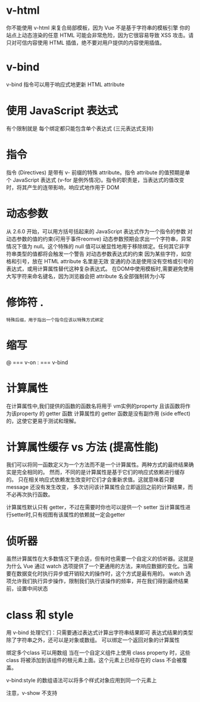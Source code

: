 # v-html
你不能使用 v-html 来复合局部模板，因为 Vue 不是基于字符串的模板引擎
你的站点上动态渲染的任意 HTML 可能会非常危险，因为它很容易导致 XSS 攻击。请只对可信内容使用 HTML 插值，绝不要对用户提供的内容使用插值。

# v-bind
v-bind 指令可以用于响应式地更新 HTML attribute

# 使用 JavaScript 表达式
有个限制就是 每个绑定都只能包含单个表达式 (三元表达式支持)

# 指令
指令 (Directives) 是带有 v- 前缀的特殊 attribute。指令 attribute 的值预期是单个 JavaScript 表达式
 (v-for 是例外情况)。指令的职责是，当表达式的值改变时，将其产生的连带影响，响应式地作用于 DOM

# 动态参数
从 2.6.0 开始，可以用方括号括起来的 JavaScript 表达式作为一个指令的参数
    对动态参数的值的约束(可用于事件reomve)
        动态参数预期会求出一个字符串，异常情况下值为 null。这个特殊的 null 值可以被显性地用于移除绑定。任何其它非字符串类型的值都将会触发一个警告
    对动态参数表达式的约束
        因为某些字符，如空格和引号，放在 HTML attribute 名里是无效
        变通的办法是使用没有空格或引号的表达式，或用计算属性替代这种复杂表达式。
    在DOM中使用模板时,需要避免使用大写字符来命名键名，因为浏览器会把 attribute 名全部强制转为小写

# 修饰符 .
    特殊后缀，用于指出一个指令应该以特殊方式绑定

# 缩写
@ === v-on
: === v-bind

# 计算属性

在计算属性中,我们提供的函数的函数名将用于 vm实例的property 
且该函数将作为该property 的 getter 函数
计算属性的 getter 函数是没有副作用 (side effect) 的，这使它更易于测试和理解。

# 计算属性缓存 vs 方法 (提高性能)

我们可以将同一函数定义为一个方法而不是一个计算属性。两种方式的最终结果确实是完全相同的。
然而，不同的是计算属性是基于它们的响应式依赖进行缓存的。
只在相关响应式依赖发生改变时它们才会重新求值。这就意味着只要 message 还没有发生改变，
多次访问该计算属性会立即返回之前的计算结果，而不必再次执行函数。

计算属性默认只有 getter，不过在需要时你也可以提供一个 setter
当计算属性进行setter时,只有视图有该属性的依赖就一定会getter

# 侦听器

虽然计算属性在大多数情况下更合适，但有时也需要一个自定义的侦听器。这就是为什么 Vue 通过 watch 选项提供了一个更通用的方法，来响应数据的变化。当需要在数据变化时执行异步或开销较大的操作时，这个方式是最有用的。
watch 选项允许我们执行异步操作，限制我们执行该操作的频率，并在我们得到最终结果前，设置中间状态

# class 和 style
用 v-bind 处理它们：只需要通过表达式计算出字符串结果即可
表达式结果的类型除了字符串之外，还可以是对象或数组。
可以绑定一个返回对象的计算属性

绑定多个class 可以用数组
当在一个自定义组件上使用 class property 时，这些 class 将被添加到该组件的根元素上面。这个元素上已经存在的 class 不会被覆盖。

v-bind:style 的数组语法可以将多个样式对象应用到同一个元素上

注意，v-show 不支持 <template> 元素，也不支持 v-else

# v-for 遍历对象的话有3个参数 value key index
如果数据项的顺序被改变，Vue 将不会移动 DOM 元素来匹配数据项的顺序而是重新刷新每个元素

v-for 与 v-if 一同使用

当它们处于同一节点，v-for 的优先级比 v-if 更高,这意味着 v-if 将分别重复运行于每个 v-for 循环中

# 事件
需要获取evevt对象是,可以用$event获取内置对象

.stop 阻止冒泡
.prevent 阻止默认事件
.capture 事件捕获
.self   事件源本身
.once   事件只处发一次
.passive  滚动事件的默认行为 (即滚动行为) 将会立即触发
使用修饰符时，顺序很重要；相应的代码会以同样的顺序产生
不要把 .passive 和 .prevent 一起使用，因为 .prevent 将会被忽略，
同时浏览器可能会向你展示一个警告。请记住，.passive 会告诉浏览器你不想阻止事件的默认行为。

# v-model
v-model 会忽略所有表单元素的 value、checked、selected,
attribute 的初始值而总是将 Vue 实例的数据作为数据来源,需要现在data中声明初始值

v-model 表达式的初始值未能匹配任何选项
<select> 元素将被渲染为“未选中”状态
默认初始值设置为空,且首个选项disabled
更推荐像上面这样提供一个值为空的禁用选项。
多选时 (绑定到一个数组),但是length永远为 1

对于单选按钮，复选框及选择框的选项，v-model 绑定的绑定的返回值是先查找自定义的value

复选框
<input
  type="checkbox"
  v-model="toggle"
  true-value="yes"
  false-value="no"
>
这里的 true-value 和 false-value attribute 并不会影响输入控件的 value 
因为浏览器在提交表单时并不会包含未被选中的复选框

#  修饰符
在默认情况下，v-model 在每次 input 事件触发后将输入框的值与数据进行同步
可以添加 lazy 修饰符，从而转为在 change 事件_之后_进行同步
使得v-medol 的队列为最后

如果想自动将用户的输入值转为数值类型，可以给 v-model 添加 number 修饰符：
这通常很有用，因为即使在 type="number" 时，HTML 输入元素的值也总会返回字符串。如果这个值无法被 parseFloat() 解析，则会返回原始的值。

如果要自动过滤用户输入的首尾空白字符，可以给 v-model 添加 trim 修饰符：

# props
若想传递一个对象的所有property,可总结v-bind=对象

对于绝大多数 attribute 来说，从外部提供给组件的值会替换掉组件内部设置好的值。
庆幸的是，class 和 style attribute 会稍微智能一些,不会破坏原有的类样式,而是进行合并

禁用 Attribute 继承 可在参数选项中 inheritAttrs : false

# 事件
不同于组件和 prop，事件名不存在任何自动化的大小写转换,始终使用 kebab-case 的事件名。

# 自定义组件的v-model
一个组件上的 v-model 默认会利用名为 value 的 prop 和名为 input 的事件，
但是像单选框、复选框等类型的输入控件可能会将 value attribute 用于不同的目的。model 选项可以用来避免这样的冲突：

# 将原生事件绑定到组件
想要在一个组件的根元素上直接监听一个原生事件。这时，你可以使用 v-on 的 .native 修饰符：
过在你尝试监听一个类似 <input> 的非常特定的元素时, 组件可能做了重构，所以根元素不是一个input
这时，父级的 .native 监听器将静默失败但是其类似foucs的处理函数不会被调用。
Vue 提供了一个 $listeners property，它是一个对象，里面包含了作用在这个组件上的所有监听器    
配合 v-on="$listeners" 将所有的事件监听器指向这个组件的某个特定的子元素。
在计算属性中, Object.assign({},this.$listeners,{自定义事件},进行合并对象,添加自定义事件

# 插槽
父级模板里的所有内容都是在父级作用域中编译的；子模板里的所有内容都是在子作用域中编译的。

<slot> 元素有一个特殊的 attribute：name。这个 attribute 可以用来定义插槽：
使用 v-slot: 指令可以指定插槽
注意 v-slot 只能添加在 <template> 上

由于在父插件使用的插槽模板,所以其内的模板可以访问不到子插件的作用域,
在新版本中,可在子插件的<slot>上v-bind一个自定义的 attribute=你想传递的数据

使用默认插槽时
在父插件中使用<template>时调用 v-slot:default='自定义变量'

使用具名插槽时
在父插件中使用<template>时调用 v-slot:名字='自定义变量'
其自定义变量是一个对象,其中有在子插件的<slot>定义的attribute,就可以访问在子插件的数据

因为作用域插槽的内部工作原理是将插槽内容包括在一个传入单个参数的函数中
意味着v-solt 的值实际上可以任何能够作为函数定义的参数的JS表达式
所以可以使用 解构赋值
简写的话 要把传递的数据名 === attrbute === 父插件的自定义变量 
v-slot:名字='{自定义名}'
甚至可以定义后备内容,用于插槽的prop是undefined的情况
v-slot:名字='{自定义名}={后备内容}'
可以优雅的写代码了

# 动态插槽名
v-slot:[dynamicSlotName]
动态指令参数也可以用在 v-slot 上，来定义动态的插槽名

# 具名插槽的缩写
s-slot:  === #

插槽 prop 允许我们将插槽转换为可复用的模板，这些模板可以基于输入的 prop 渲染出不同的内容。
在设计封装数据逻辑同时允许父级组件自定义部分布局的可复用组件时是最有用的。

# 动态组件与异步组件
在动态组件上使用 <keep-alive>
每次切换新标签时,Vue都会重新创建一个新的实例
用一个<keep-alive>元素将其动态组件包裹起来,可实现缓存效果
注意这个 <keep-alive> 要求被切换到的组件都有自己的名字，
不论是通过组件的 name 选项还是局部/全局注册。

# 访问子组件实例或子元素
元素标签也可以设置
可以通过 ref 这个 attribute 为子组件赋予一个 ID 引用。
this.$refs.usernameInput 进行get
当 ref 和 v-for 一起使用的时候，你得到的 ref 将会是一个包含了对应数据源的这些子组件的数组。
$refs 只会在组件渲染完成之后生效，并且它们不是响应式的。
这仅作为一个用于直接操作子组件的“逃生舱”——你应该避免在模板或计算属性中访问 $refs。

# 依赖注入
实例选项：provide 和 inject。
provide 选项允许我们指定我们想要提供给后代组件的数据/方法
然后在任何后代组件里，我们都可以使用 
inject 选项来接收指定的我们想要添加在这个实例上的 property：

依赖注入还是有负面影响的。
它将你应用程序中的组件与它们当前的组织方式耦合起来，使重构变得更加困难。
同时所提供的 property 是非响应式的

# 程序化的事件侦听器
通过 $on(eventName, eventHandler) 侦听一个事件
通过 $once(eventName, eventHandler) 一次性侦听一个事件
通过 $off(eventName, eventHandler) 停止侦听一个事件

注意 Vue 的事件系统不同于浏览器的 EventTarget API。
尽管它们工作起来是相似的，但是 $emit、$on, 和 $off 
并不是 dispatchEvent、addEventListener 和 removeEventListener 的别名。

# 通过 v-once 创建低开销的静态组件
渲染普通的 HTML 元素在 Vue 中是非常快速的，
但有的时候你可能有一个组件，这个组件包含了大量静态内容。
你可以在根元素上添加 v-once attribute 以确保这些内容只计算一次然后缓存起来

# 单元素/组件的过渡
* 过渡的类名
v-enter：定义进入过渡的开始状态。在元素被插入之前生效，在元素被插入之后的下一帧移除。
v-enter-active：定义进入过渡生效时的状态。在整个进入过渡的阶段中应用，在元素被插入之前生效，在过渡/动画完成之后移除。这个类可以被用来定义进入过渡的过程时间，延迟和曲线函数。
v-enter-to：2.1.8 版及以上定义进入过渡的结束状态。在元素被插入之后下一帧生效 (与此同时 v-enter 被移除)，在过渡/动画完成之后移除。
v-leave：定义离开过渡的开始状态。在离开过渡被触发时立刻生效，下一帧被移除
v-leave-active：定义离开过渡生效时的状态。在整个离开过渡的阶段中应用，在离开过渡被触发时立刻生效，在过渡/动画完成之后移除。这个类可以被用来定义离开过渡的过程时间，延迟和曲线函数。
v-leave-to：2.1.8 版及以上定义离开过渡的结束状态。在离开过渡被触发之后下一帧生效 (与此同时 v-leave 被删除)，在过渡/动画完成之后移除。
对于这些在过渡中切换的类名来说，如果你使用一个没有名字的 <transition>，则 v- 是这些类名的默认前缀。如果你使用了 <transition name="my-transition">，那么 v-enter 会替换为 my-transition-enter。

# V-Router

结构
    new VueRouter({
        routers : [{
            path : '/...',
            component/components : 组件 ,
            redirect : '/…',
            meta : {},
            props : []
        }]
    })
path 表hash值,路径
component 表组件
components 对象写法,显示多个组件
redirect 表重定向
meta 表源信息
props 表传递数据(可以书写 函数 ,布尔值) 

需要设置初始的hash值
跟 Vuex一样需要挂载在vue实例的根组件上
<router-view>//路由动态组件
<router-link to=''>//路由的入口

路由组件的通信
可通过<router-view>向所有的路由组件传递数据,所有数据共享一个数据

给组件通过设置name,可在<router-view name=> 指定组件

##路由守卫

路由守卫是什么?为什么要用路由守卫?
路由守卫都是一些特定的函数,用于路由跳转拦截

全局路由守卫
    beforeEach(fn(to,from,next)) 全局的路由进入的钩子
路由独享守卫
    如果一个路由对应一个组件,则和组件独享守卫一样
    
组件独享守卫
    在组件中设置钩子函数:
    路由进入 beforeRouteEnter(to,from,next) 
    路由修改(动态路由切换     ) beforeRouteUpdate   
    路由离开 beforeRouteLeave(to,from,next)     
    to 目标路由对象($route) from 上个路由对象 
    next 函数传参填入布尔值,是否跳转,不使用next()也会跳转失败,在next中可传入一个回调,形参就是该路由
        也可写对象,表示跳转到的路由

如何做到路由发生了切换?
watch 监听$route对象
有keep-alive 用created监听
没有keep-alive 用activated监听
动态路由 用beforeRouteUpdate

完整的导航解析流程
1, 导航被触发
2, 在失活的组件里调用离开守卫
3, 调用全局的beforeEach守卫
4, 在重用的组件里调用beforeRouteUpdate守卫
5, 在路由配置里调用beforeEnter
6, 解析异步路由组件
7, 在被激活的组件里调用beforeRouteEnter守卫
8, 调用全局的beforeResolve守卫
9, 导航被确认
10, 调用全局的afterEach钩子
11, 触发DOM更新
12, 用创建好的实例调用beforeRouterEnter守卫中传给next的回调函数



